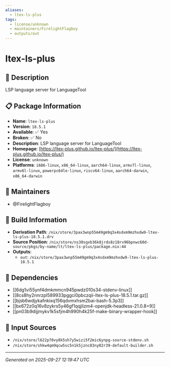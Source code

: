 ```yaml
---
aliases:
  - ltex-ls-plus
tags:
  - license/unknown
  - maintainers/FirelightFlagboy
  - outputs/out
---
```


# ltex-ls-plus

## 📝 Description

LSP language server for LanguageTool

## 📋 Package Information

- **Name**: `ltex-ls-plus`
- **Version**: `18.5.1`
- **Available**: ✅ Yes
- **Broken**: ✅ No
- **Description**: LSP language server for LanguageTool
- **Homepage**: [https://ltex-plus.github.io/ltex-plus/](https://ltex-plus.github.io/ltex-plus/)
- **License**: `unknown`
- **Platforms**: `i686-linux`, `x86_64-linux`, `aarch64-linux`, `armv7l-linux`, `armv6l-linux`, `powerpc64le-linux`, `riscv64-linux`, `aarch64-darwin`, `x86_64-darwin`
## 👥 Maintainers

- @FirelightFlagboy


## 🔧 Build Information

- **Derivation Path**: `/nix/store/3pax3wnp55m49gm9q3x4sdxm9mzhxdw9-ltex-ls-plus-18.5.1.drv`
- **Source Position**: `/nix/store/ns30sqxb36k8jrds8z18rv96bpnwc60d-source/pkgs/by-name/lt/ltex-ls-plus/package.nix:44`
- **Outputs**:
  - `out`:  `/nix/store/3pax3wnp55m49gm9q3x4sdxm9mzhxdw9-ltex-ls-plus-18.5.1`

## 🔗 Dependencies

- [[6dg1vi55ynf4dmkmmcn945pwdz010s34-stdenv-linux]]
- [[8cs8hy2nnrzpl589933pggci0pbczqii-ltex-ls-plus-18.5.1.tar.gz]]
- [[bjsb6wdjykafnkixq156qdvmxhsm2bai-bash-5.3p3]]
- [[bx672z0q16v8zykrs5y46gf1qqjlizm4-openjdk-headless-21.0.8+9]]
- [[pn03b9dijjmykv1k5sfjm4h990h4k25f-make-binary-wrapper-hook]]

## 📁 Input Sources

- `/nix/store/l622p70vy8k5sh7y5wizi5f2mic6ynpg-source-stdenv.sh`
- `/nix/store/shkw4qm9qcw5sc5n1k5jznc83ny02r39-default-builder.sh`

---
*Generated on 2025-09-27 12:19:47 UTC*
